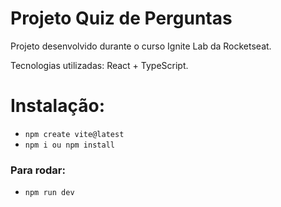 # Projeto Quiz de Perguntas

Projeto desenvolvido durante o curso Ignite Lab da Rocketseat.

Tecnologias utilizadas: React + TypeScript.

# Instalação:

- `npm create vite@latest`
- `npm i ou npm install`

### Para rodar:

- `npm run dev`